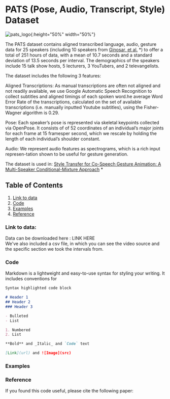 # PATS (Pose, Audio, Transcript, Style) Dataset

![pats_logo](https://user-images.githubusercontent.com/43928520/90432137-1cbcaf80-e098-11ea-8491-0f7c92da4b29.png){:height="50%" width="50%"}


The PATS dataset contains aligned transcribed language, audio, gesture data for 25 speakers (including 10 speakers from [Ginosar, et al.](https://people.eecs.berkeley.edu/~shiry/projects/speech2gesture/index.html) *) to offer a total of 251 hours of data, with a mean of 10.7 seconds and a standard deviation of 13.5 seconds per interval. The demographics of the speakers include 15 talk show hosts, 5 lecturers, 3 YouTubers, and 2 televangelists.

The dataset includes the following 3 features:

Aligned Transcriptions: As manual transcriptions are often not aligned and not readily available, we use Google Automatic Speech Recognition to collect subtitles and aligned timings of each spoken word.he average Word Error Rate of the transcriptions, calculated on the set of available transcriptions (i.e.  manually inputted Youtube subtitles), using the Fisher-Wagner algorithm is 0.29.

Pose: Each speaker’s pose is represented via skeletal keypoints collected via OpenPose. It consists of of 52 coordinates of an individual’s major joints for each frame at 15 framesper second, which we rescale by holding the length of each individual’s shoulder constant.

Audio: We represent audio features as spectrograms, which is a rich input represen-tation shown to be useful for gesture generation.

The dataset is used in:
[Style Transfer for Co-Speech Gesture Animation: A Multi-Speaker Conditional-Mixture Approach](https://arxiv.org/abs/2007.12553) *

## Table of Contents
1. [Link to data](#Link-to-data)
2. [Code](#Code)
3. [Examples](#Examples)
4. [Reference](#Reference)


### Link to data:
Data can be downloaded here : LINK HERE\
We've also included a csv file, in which you can see the video source and the specific section we took the intervals from.


### Code

Markdown is a lightweight and easy-to-use syntax for styling your writing. It includes conventions for

```markdown
Syntax highlighted code block

# Header 1
## Header 2
### Header 3

- Bulleted
- List

1. Numbered
2. List

**Bold** and _Italic_ and `Code` text

[Link](url) and ![Image](src)
```


### Examples

### Reference
If you found this code useful, please cite the following paper:
